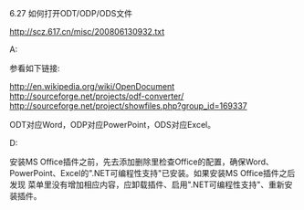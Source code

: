 6.27 如何打开ODT/ODP/ODS文件

http://scz.617.cn/misc/200806130932.txt

A:

参看如下链接:

http://en.wikipedia.org/wiki/OpenDocument
http://sourceforge.net/projects/odf-converter/
http://sourceforge.net/project/showfiles.php?group_id=169337

ODT对应Word，ODP对应PowerPoint，ODS对应Excel。

D:

安装MS Office插件之前，先去添加删除里检查Office的配置，确保Word、
PowerPoint、Excel的".NET可编程性支持"已安装。如果安装MS Office插件之后发现
菜单里没有增加相应内容，应卸载插件、启用".NET可编程性支持"、重新安装插件。
